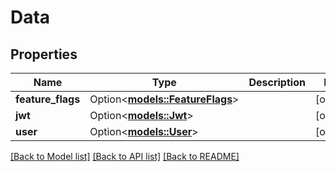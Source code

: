 # Data

## Properties

Name | Type | Description | Notes
------------ | ------------- | ------------- | -------------
**feature_flags** | Option<[**models::FeatureFlags**](FeatureFlags.md)> |  | [optional]
**jwt** | Option<[**models::Jwt**](Jwt.md)> |  | [optional]
**user** | Option<[**models::User**](User.md)> |  | [optional]

[[Back to Model list]](../README.md#documentation-for-models) [[Back to API list]](../README.md#documentation-for-api-endpoints) [[Back to README]](../README.md)


